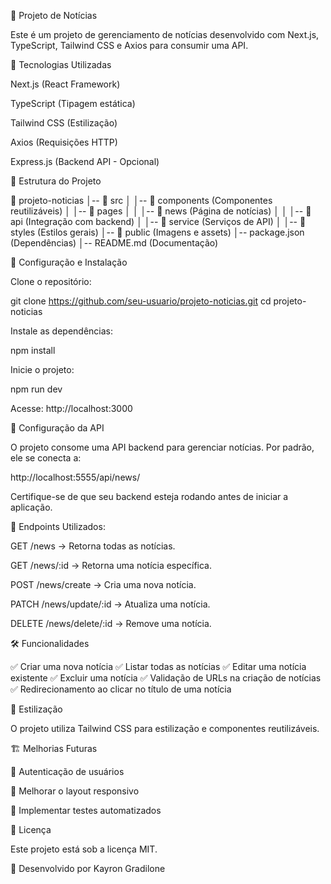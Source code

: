 📢 Projeto de Notícias

Este é um projeto de gerenciamento de notícias desenvolvido com Next.js, TypeScript, Tailwind CSS e Axios para consumir uma API.

🚀 Tecnologias Utilizadas

Next.js (React Framework)

TypeScript (Tipagem estática)

Tailwind CSS (Estilização)

Axios (Requisições HTTP)

Express.js (Backend API - Opcional)

📂 Estrutura do Projeto

📂 projeto-noticias
│-- 📂 src
│   │-- 📂 components (Componentes reutilizáveis)
│   │-- 📂 pages
│   │   │-- 📂 news (Página de notícias)
│   │   │-- 📂 api (Integração com backend)
│   │-- 📂 service (Serviços de API)
│   │-- 📂 styles (Estilos gerais)
│-- 📂 public (Imagens e assets)
│-- package.json (Dependências)
│-- README.md (Documentação)

🔧 Configuração e Instalação

Clone o repositório:

  git clone https://github.com/seu-usuario/projeto-noticias.git
  cd projeto-noticias

Instale as dependências:

  npm install

Inicie o projeto:

  npm run dev

Acesse: http://localhost:3000

🔌 Configuração da API

O projeto consome uma API backend para gerenciar notícias. Por padrão, ele se conecta a:

http://localhost:5555/api/news/

Certifique-se de que seu backend esteja rodando antes de iniciar a aplicação.

📌 Endpoints Utilizados:

GET /news → Retorna todas as notícias.

GET /news/:id → Retorna uma notícia específica.

POST /news/create → Cria uma nova notícia.

PATCH /news/update/:id → Atualiza uma notícia.

DELETE /news/delete/:id → Remove uma notícia.

🛠 Funcionalidades

✅ Criar uma nova notícia
✅ Listar todas as notícias
✅ Editar uma notícia existente
✅ Excluir uma notícia
✅ Validação de URLs na criação de notícias
✅ Redirecionamento ao clicar no título de uma notícia

🎨 Estilização

O projeto utiliza Tailwind CSS para estilização e componentes reutilizáveis.

🏗 Melhorias Futuras

🔹 Autenticação de usuários

🔹 Melhorar o layout responsivo

🔹 Implementar testes automatizados

📝 Licença

Este projeto está sob a licença MIT.

🚀 Desenvolvido por Kayron Gradilone

